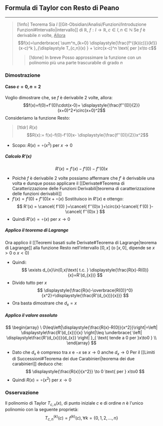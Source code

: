 
## Formula di Taylor con Resto di Peano
---
>[!info] Teorema
>Sia $I$ [[Git-Obsidian/Analisi/Funzioni/Introduzione Funzioni#Intervallo|intervallo]] di $\mathbb{R}$, $f:I\to\mathbb{R},c\in I,n \in\mathbb{N}$
>Se $f$ è derivabile $n$ volte,
><u>Allora</u>
>$$f(x)=\underbrace{ \sum^n_{k=0} \displaystyle{\frac{f^{(k)(c)}}{k!}}(x-c)^k }_{\displaystyle T_{c,n}(x) } + \circ(x-c)^n \text{ per }x\to c$$
>
>>[!done] In breve
>>Posso approssimare la funzione con un polinomio più una parte trascurabile di grado $n$

### Dimostrazione
#### Caso $c=0,n=2$
Voglio dimostrare che, se $f$ è derivabile 2 volte, allora:
$$f(x)=f(0)+f'(0)\cdot(x-0)+ \displaystyle{\frac{f''(0)}{2}}(x+0)^2+\circ(x+0)^2$$
Consideriamo la funzione Resto:
>[!tldr] $R(x)$
>$$R(x):= f(x)-f(0)-f'(0)x- \displaystyle{\frac{f''(0)}{2}}x^2$$
- Scopo: $R(x)=\circ(x^2) \text{ per }x\to0$
##### Calcolo $R'(x)$
$$
R'(x)=f'(x)-f'(0)-f''(0)x
$$
- Poichè $f$ è derivabile 2 volte possiamo affermare che $f'$ è derivabile una volta e dunque posso applicare il [[Derivate#Teorema di Caratterizzazione delle Funzioni Derivabili|teorema di caratterizzazione delle funzioni derivabili]]
- $f'(x)=f'(0)+f''(0)x+\circ(x)$
Sostituisco in $R'(x)$ e ottengo:
$$
R'(x) = \cancel{ f'(0) }+\cancel{ f''(0)x }+\circ(x)-\cancel{ f'(0) }-\cancel{ f''(0)x }
$$
- Quindi $R'(x) = \circ(x)\text{ per }x\to0$
##### Applico il teorema di Lagrange
Ora applico il [[Teoremi basati sulle Derivate#Teorema di Lagrange|teorema di Lagrange]] alla funzione Resto nell'intervallo $[0,x]$ (o $[x,0]$, dipende se $x>0$ o $x<0$)
- Quindi:
$$
\exists d_{x}\in(0,x)\text{ t.c. } \displaystyle{\frac{R(x)-R(0)}{x}=R'(d_{x})}
$$
- Divido tutto per $x$
$$
\displaystyle{\frac{R(x)-\overbrace{R(0)}^0}{x^2}=\displaystyle{\frac{R'(d_{x})}{x}}}
$$
- Ora basta dimostrare che $d_{x} = x$
##### Applico il valore assoluto
$$
\begin{array}
\ 0\leq\left|\displaystyle{\frac{R(x)-R(0)}{x^2}}\right|=\left| \displaystyle\frac{R'(d_{x})}{x} \right|\leq \underbrace{ \left| \displaystyle\frac{R'(d_{x})}{d_{x}} \right| }_{ \text{ tende a 0 per }x\to0 }  \\
\end{array}
$$
- Dato che $d_{x}$ è compreso tra $x$ e $-x$ se $x\to 0$ anche $d_{x}\to0$
Per il [[Limiti di Successioni#Teorema dei due Carabinieri|teorema dei due carabinieri]] deduco che:
$$
\displaystyle{\frac{R(x)}{x^2}} \to 0 \text{ per } x\to0
$$
- Quindi $R(x) = \circ (x^2) \text{ per } x\to0$
### Osservazione
Il polinomio di Taylor $T_{c,n}(x)$, di punto iniziale $c$ e di ordine $n$ è l'unico polinomio con la seguente proprietà:
$$
T^{(k)}_{c,n}(c) = f^{(k)}(c), \forall k=\{ 0,1,2,\dots,n \}
$$
